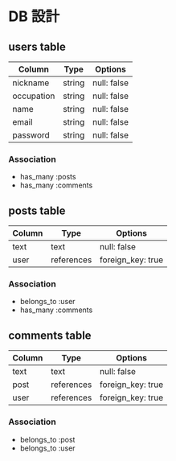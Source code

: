# DB 設計

## users table

| Column             | Type                | Options                 |
|--------------------|---------------------|-------------------------|
| nickname           | string              | null: false             |
| occupation         | string              | null: false             |
| name               | string              | null: false             |
| email              | string              | null: false             |
| password           | string              | null: false             |

### Association

- has_many :posts
- has_many :comments

## posts table

| Column                              | Type       | Options           |
|-------------------------------------|------------|-------------------|
| text                                | text       | null: false       |
| user                                | references | foreign_key: true |

### Association

- belongs_to :user
- has_many :comments

## comments table

| Column      | Type       | Options           |
|-------------|------------|-------------------|
| text        | text       | null: false       |
| post        | references | foreign_key: true |
| user        | references | foreign_key: true |

### Association

- belongs_to :post
- belongs_to :user